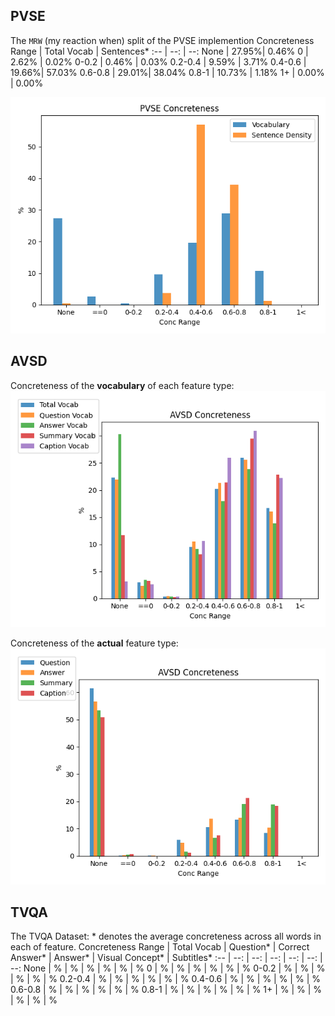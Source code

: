 ## PVSE
The `MRW` (my reaction when) split of the PVSE implemention
Concreteness Range | Total Vocab | Sentences\*
:-- | --: | --:
None    | 27.95%| 0.46%
0       | 2.62% | 0.02%
0-0.2   | 0.46% | 0.03%
0.2-0.4 | 9.59% | 3.71%
0.4-0.6 | 19.66%| 57.03%
0.6-0.8 | 29.01%| 38.04%
0.8-1 | 10.73%  | 1.18%
1+ | 0.00%  | 0.00%

![](PVSE_conc.png)

## AVSD
<!---INSERT BARCHART
The Audio-Visual Scene-Aware Dialog Dataset. \* denotes the average concreteness across all words in each of feature.
Concreteness Range | Total Vocab | Question\* | Answer\* | Summary\* | Captions\*
:-- | --: | --: | --: | --: | --:
None    | % | % | % | % | %
0       | % | % | % | % | %
0-0.2   | % | % | % | % | %
0.2-0.4 | % | % | % | % | %
0.4-0.6 | % | % | % | % | %
0.6-0.8 | % | % | % | % | %
0.8-1   | % | % | % | % | %
1+      | % | % | % | % | %
-->
Concreteness of the **vocabulary** of each feature type:
![](AVSD_conc_vocab.png)

Concreteness of the **actual** feature type:
![](AVSD_conc_feat.png)

## TVQA
The TVQA Dataset: \* denotes the average concreteness across all words in each of feature.
Concreteness Range | Total Vocab | Question\* | Correct Answer\* | Answer\* | Visual Concept\* | Subtitles\*
:-- | --: | --: | --: | --: | --: | --:
None    | % | % | % | % | % | %
0       | % | % | % | % | % | %
0-0.2   | % | % | % | % | % | %
0.2-0.4 | % | % | % | % | % | %
0.4-0.6 | % | % | % | % | % | %
0.6-0.8 | % | % | % | % | % | %
0.8-1   | % | % | % | % | % | %
1+      | % | % | % | % | % | %
